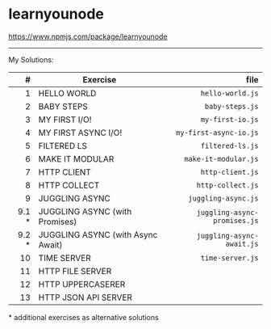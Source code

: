 # learnyounode

https://www.npmjs.com/package/learnyounode

---

My Solutions:

|      # | Exercise                          |                         file |
| -----: | --------------------------------- | ---------------------------: |
|      1 | HELLO WORLD                       |             `hello-world.js` |
|      2 | BABY STEPS                        |              `baby-steps.js` |
|      3 | MY FIRST I/O!                     |             `my-first-io.js` |
|      4 | MY FIRST ASYNC I/O!               |       `my-first-async-io.js` |
|      5 | FILTERED LS                       |             `filtered-ls.js` |
|      6 | MAKE IT MODULAR                   |         `make-it-modular.js` |
|      7 | HTTP CLIENT                       |             `http-client.js` |
|      8 | HTTP COLLECT                      |            `http-collect.js` |
|      9 | JUGGLING ASYNC                    |          `juggling-async.js` |
| 9.1 \* | JUGGLING ASYNC (with Promises)    | `juggling-async-promises.js` |
| 9.2 \* | JUGGLING ASYNC (with Async Await) |    `juggling-async-await.js` |
|     10 | TIME SERVER                       |             `time-server.js` |
|     11 | HTTP FILE SERVER                  |                              |
|     12 | HTTP UPPERCASERER                 |                              |
|     13 | HTTP JSON API SERVER              |                              |

\* additional exercises as alternative solutions
